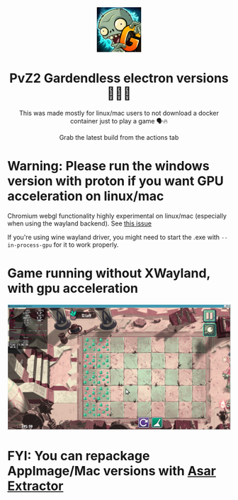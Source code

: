 <div align="center">

<img width=20% src="assets/icons/icon.png">

# PvZ2 Gardendless electron versions 🍓🍓🍓

This was made mostly for linux/mac users to not download a docker container just to play a game 🗣️🔥

Grab the latest build from the actions tab

<div align="left">

# Warning: Please run the windows version with proton if you want GPU acceleration on linux/mac

Chromium webgl functionality highly experimental on linux/mac (especially when using the wayland backend). See [this issue](https://github.com/Gzh0821/pvzg_site/issues/85)

If you're using wine wayland driver, you might need to start the .exe with `--in-process-gpu` for it to work properly.

# Game running without XWayland, with gpu acceleration

<img src="/assets/1.webp">

# FYI: You can repackage AppImage/Mac versions with [Asar Extractor](https://github.com/tylerlong/asar-extractor-app)
